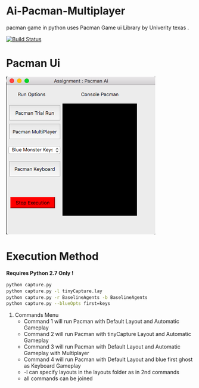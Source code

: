 # Ai-Pacman-Multiplayer
pacman game in python uses Pacman Game ui Library by Univerity texas .   
  
[![Build Status](https://travis-ci.org/joemccann/dillinger.svg?branch=master)](https://travis-ci.org/joemccann/dillinger)
# Pacman Ui

![mainuiScreenshot](uix.png)



# Execution Method
**Requires Python 2.7 Only  !**    

```sh
python capture.py 
python capture.py -l tinyCapture.lay 
python capture.py -r BaselineAgents -b BaselineAgents 
python capture.py --blueOpts first=keys  
```

1. Commands Menu
     - Command 1 will run Pacman with Default Layout and Automatic Gameplay
     - Command 2 will run Pacman with tinyCapture Layout and Automatic Gameplay
     - Command 3 will run Pacman with Default Layout and Automatic Gameplay with Multiplayer
     - Command 4 will run Pacman with Default Layout and blue first ghost as Keyboard Gameplay
     - -l can specify layouts in the layouts folder as in 2nd commands 
     - all commands can be joined
